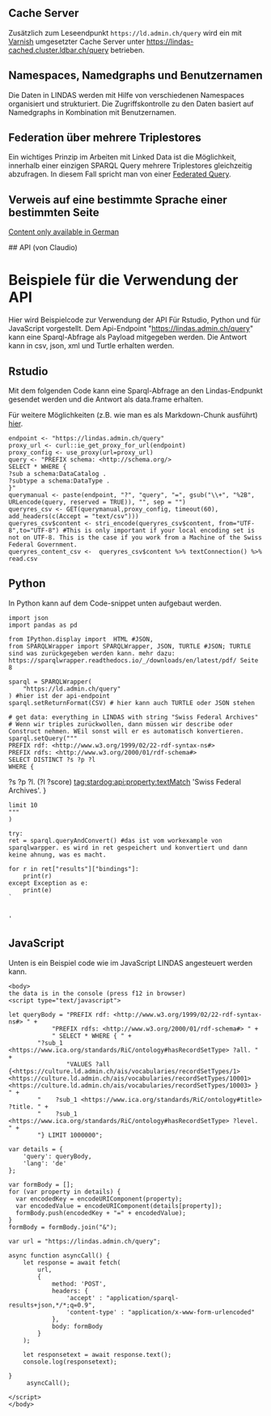 ## Cache Server

Zusätzlich zum Leseendpunkt `https://ld.admin.ch/query` wird ein mit [Varnish](https://varnish-cache.org/) umgesetzter Cache Server unter https://lindas-cached.cluster.ldbar.ch/query betrieben.

## Namespaces, Namedgraphs und Benutzernamen

Die Daten in LINDAS werden mit Hilfe von verschiedenen Namespaces organisiert und strukturiert. Die Zugriffskontrolle zu den Daten basiert auf Namedgraphs in Kombination mit Benutzernamen.

## Federation über mehrere Triplestores

Ein wichtiges Prinzip im Arbeiten mit Linked Data ist die Möglichkeit, innerhalb einer einzigen SPARQL Query mehrere Triplestores gleichzeitig abzufragen. In diesem Fall spricht man von einer [Federated Query](https://www.w3.org/TR/sparql11-federated-query/).

## Verweis auf eine bestimmte Sprache einer bestimmten Seite

[Content only available in German](/governance/?lang=de)


## API (von Claudio)

# Beispiele für die Verwendung der API

Hier wird Beispielcode zur Verwendung der API Für Rstudio, Python und für JavaScript vorgestellt. Dem Api-Endpoint "https://lindas.admin.ch/query" kann eine Sparql-Abfrage als Payload mitgegeben werden. Die Antwort kann in csv, json, xml und Turtle erhalten werden.

## Rstudio

Mit dem folgenden Code kann eine Sparql-Abfrage an den Lindas-Endpunkt gesendet werden und die Antwort als data.frame erhalten. 

Für weitere Möglichkeiten (z.B. wie man es als Markdown-Chunk ausführt) [hier](https://ourednik.info/maps/2021/12/14/execute-sparql-chunks-in-r-markdown/ ).


	
	endpoint <- "https://lindas.admin.ch/query"
	proxy_url <- curl::ie_get_proxy_for_url(endpoint)
	proxy_config <- use_proxy(url=proxy_url)
	query <- "PREFIX schema: <http://schema.org/>
	SELECT * WHERE {
	?sub a schema:DataCatalog .
	?subtype a schema:DataType .
	}"
	querymanual <- paste(endpoint, "?", "query", "=", gsub("\\+", "%2B", URLencode(query, reserved = TRUE)), "", sep = "")
	queryres_csv <- GET(querymanual,proxy_config, timeout(60), add_headers(c(Accept = "text/csv")))
	queryres_csv$content <- stri_encode(queryres_csv$content, from="UTF-8",to="UTF-8") #This is only important if your local encoding set is not on UTF-8. This is the case if you work from a Machine of the Swiss Federal Government.
	queryres_content_csv <-  queryres_csv$content %>% textConnection() %>% read.csv
	




## Python

In Python kann auf dem Code-snippet unten aufgebaut werden.


	import json
	import pandas as pd

	from IPython.display import  HTML #JSON,
	from SPARQLWrapper import SPARQLWrapper, JSON, TURTLE #JSON; TURTLE sind was zurückgegeben werden kann. mehr dazu: https://sparqlwrapper.readthedocs.io/_/downloads/en/latest/pdf/ Seite 8

	sparql = SPARQLWrapper(
		"https://ld.admin.ch/query"
	) #hier ist der api-endpoint
	sparql.setReturnFormat(CSV) # hier kann auch TURTLE oder JSON stehen

	# get data: everything in LINDAS with string "Swiss Federal Archives"
	# Wenn wir triples zurückwollen, dann müssen wir describe oder Construct nehmen. WEil sonst will er es automatisch konvertieren. 
	sparql.setQuery("""
    PREFIX rdf: <http://www.w3.org/1999/02/22-rdf-syntax-ns#>
    PREFIX rdfs: <http://www.w3.org/2000/01/rdf-schema#>
    SELECT DISTINCT ?s ?p ?l
    WHERE {
  ?s ?p ?l.
  (?l ?score) <tag:stardog:api:property:textMatch> 'Swiss Federal Archives'.
    }

	limit 10
	"""
	)

	try:
	ret = sparql.queryAndConvert() #das ist vom workexample von sparqlwarpper. es wird in ret gespeichert und konvertiert und dann keine ahnung, was es macht. 

	for r in ret["results"]["bindings"]:	
		print(r)
	except Exception as e:
		print(e)
	`


	'


## JavaScript

Unten is ein Beispiel code wie im JavaScript LINDAS angesteuert werden kann.

	
	<body> 
	the data is in the console (press f12 in browser)
	<script type="text/javascript">

	let queryBody = "PREFIX rdf: <http://www.w3.org/1999/02/22-rdf-syntax-ns#> " + 
	            "PREFIX rdfs: <http://www.w3.org/2000/01/rdf-schema#> " +
				" SELECT * WHERE { " +
		   	"?sub_1 <https://www.ica.org/standards/RiC/ontology#hasRecordSetType> ?all. " +
		   			"VALUES ?all {<https://culture.ld.admin.ch/ais/vocabularies/recordSetTypes/1> <https://culture.ld.admin.ch/ais/vocabularies/recordSetTypes/10001> <https://culture.ld.admin.ch/ais/vocabularies/recordSetTypes/10003> } " +
		    "    ?sub_1 <https://www.ica.org/standards/RiC/ontology#title> ?title. " +
		    "    ?sub_1 <https://www.ica.org/standards/RiC/ontology#hasRecordSetType> ?level. " +
			"} LIMIT 1000000";

	var details = {
	    'query': queryBody,
	    'lang': 'de'
	};

	var formBody = [];
	for (var property in details) {
	  var encodedKey = encodeURIComponent(property);
	  var encodedValue = encodeURIComponent(details[property]);
	  formBody.push(encodedKey + "=" + encodedValue);
	}
	formBody = formBody.join("&");

	var url = "https://lindas.admin.ch/query";

	async function asyncCall() {
		let response = await fetch(
			url,
			{
				method: 'POST',
				headers: {
					'accept' : "application/sparql-results+json,*/*;q=0.9",
					'content-type' : "application/x-www-form-urlencoded"
				},
				body: formBody
			}
		);

		let responsetext = await response.text();  
		console.log(responsetext);

	}
		 asyncCall(); 

	</script>
	</body>
